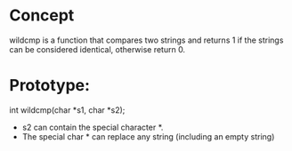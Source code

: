 # Concept
wildcmp is a function that compares two strings and returns 1 if the strings can be considered identical, otherwise return 0.
# Prototype:
int wildcmp(char *s1, char *s2);  
- s2 can contain the special character *.  
- The special char * can replace any string (including an empty string)